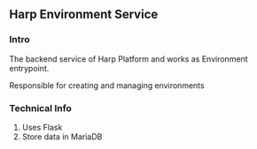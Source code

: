 ## Harp Environment Service

### Intro
The backend service of Harp Platform and works as Environment entrypoint.

Responsible for creating and managing environments

### Technical Info
1. Uses Flask
2. Store data in MariaDB
